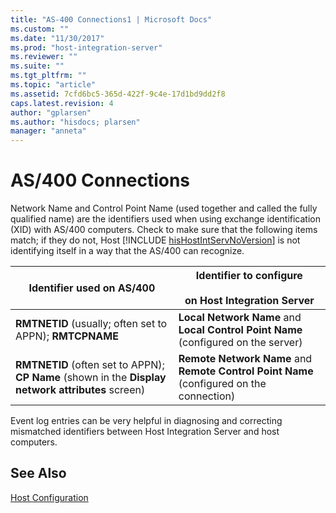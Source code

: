 ```yaml
---
title: "AS-400 Connections1 | Microsoft Docs"
ms.custom: ""
ms.date: "11/30/2017"
ms.prod: "host-integration-server"
ms.reviewer: ""
ms.suite: ""
ms.tgt_pltfrm: ""
ms.topic: "article"
ms.assetid: 7cfd6bc5-365d-422f-9c4e-17d1bd9dd2f8
caps.latest.revision: 4
author: "gplarsen"
ms.author: "hisdocs; plarsen"
manager: "anneta"
---
```

# AS/400 Connections
Network Name and Control Point Name (used together and called the fully qualified name) are the identifiers used when using exchange identification (XID) with AS/400 computers. Check to make sure that the following items match; if they do not, Host [!INCLUDE [hisHostIntServNoVersion](../includes/hishostintservnoversion-md.md)] is not identifying itself in a way that the AS/400 can recognize.  
  
|Identifier used on AS/400|Identifier to configure<br /><br /> on Host Integration Server|  
|--------------------------------|------------------------------------------------------------|  
|**RMTNETID** (usually; often set to APPN); **RMTCPNAME**|**Local Network Name** and **Local Control Point Name** (configured on the server)|  
|**RMTNETID** (often set to APPN); **CP Name** (shown in the **Display network attributes** screen)|**Remote Network Name** and **Remote Control Point Name** (configured on the connection)|  
  
 Event log entries can be very helpful in diagnosing and correcting mismatched identifiers between Host Integration Server and host computers.  
  
## See Also  
 [Host Configuration](../core/host-configuration1.md)